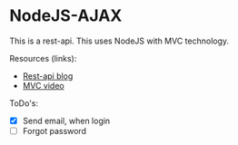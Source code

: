 # NodeJS-AJAX
This is a rest-api. This uses NodeJS with MVC technology.

Resources (links):

- [Rest-api blog](https://stackabuse.com/building-a-rest-api-with-node-and-express/)
- [MVC video](https://www.youtube.com/watch?v=dDjzTDN3cy8)

ToDo's:

 - [x] Send email, when login
 - [ ] Forgot password
